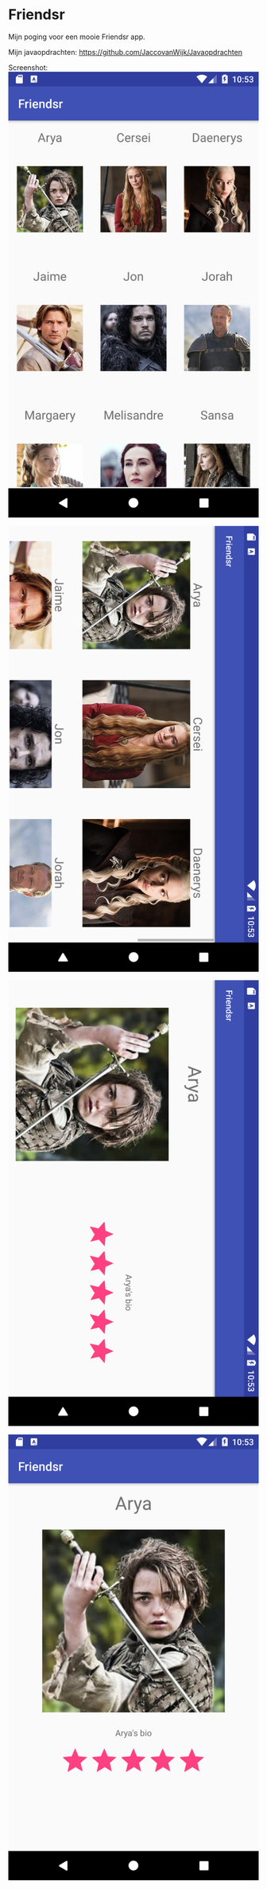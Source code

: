 # Friendsr

Mijn poging voor een mooie Friendsr app.

Mijn javaopdrachten:
https://github.com/JaccovanWijk/Javaopdrachten

Screenshot:
![alt text](https://github.com/JaccovanWijk/Friendsr/blob/master/Screenshot_1520247227.png)

![alt text](https://github.com/JaccovanWijk/Friendsr/blob/master/Screenshot_1520247231.png)

![alt text](https://github.com/JaccovanWijk/Friendsr/blob/master/Screenshot_1520247235.png)

![alt text](https://github.com/JaccovanWijk/Friendsr/blob/master/Screenshot_1520247239.png)

